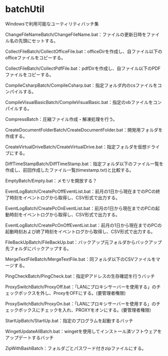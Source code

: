 # batchUtil
Windowsで利用可能なユーティリティバッチ集

ChangeFileNameBatch/ChangeFileName.bat：ファイルの更新日時をファイル名の先頭にセットする。

CollectFileBatch/CollectOfficeFile.bat：officeDirを作成し、自ファイル以下のofficeファイルをコピーする。

CollectFileBatch/CollectPdfFile.bat：pdfDirを作成し、自ファイル以下のPDFファイルをコピーする。

CompileCsharpBatch/CompileCsharp.bat：指定フォルダ内のcsファイルをコンパイルする。

CompileVisualBasicBatch/CompileVisualBasic.bat：指定のvbファイルをコンパイルする。

CompressBatch：圧縮ファイル作成・解凍処理を行う。

CreateDocumentFolderBatch/CreateDocumentFolder.bat：開発用フォルダを作成する。

CreateVirtualDriveBatch/CreateVirtualDrive.bat：指定フォルダを仮想ドライブにする。

DiffTimeStampBatch/DiffTimeStamp.bat：指定フォルダ以下のファイル一覧を作成し、前回作成したファイル一覧(timestamp.txt)と比較する。

EmptyBatch/Empty.bat：メモリを開放する？

EventLogBatch/CreatePcOffEventList.bat：前月の1日から現在までのPCの終了時刻をイベントログから取得し、CSV形式で出力する。

EventLogBatch/CreatePcOnEventList.bat：前月の1日から現在までのPCの起動時刻をイベントログから取得し、CSV形式で出力する。

EventLogBatch/CreatePcOnOffEventList.bat：前月の1日から現在までのPCの起動時刻および終了時刻をイベントログから取得し、CSV形式で出力する。

FileBackUpBatch/FileBackUp.bat：バックアップ元フォルダからバックアップ先フォルダにバックアップする。

MergeTextFileBatch/MergeTextFile.bat：同フォルダ以下のCSVファイルをマージする。

PingCheckBatch/PingCheck.bat：指定IPアドレスの生存確認を行うバッチ

ProxySwitchBatch/ProxyOff.bat：「LANにプロキシサーバーを使用する」のチェックボックスを外し、ProxyをOFFにする。(要管理者権限)

ProxySwitchBatch/ProxyOn.bat：「LANにプロキシサーバーを使用する」のチェックボックスにチェックを入れ、PROXYをオンにする。(要管理者権限)

StartUpBatch/StartUp.bat：指定のプログラムを起動するバッチ

WingetUpdateAllBatch.bat：wingetを使用してインストール済ソフトウェアをアップデートするバッチ

ZipWithBashBatch：フォルダごとパスワード付きzipファイルにする。
